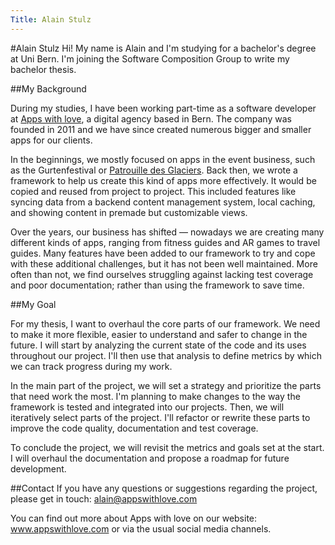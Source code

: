 ```yaml
---
Title: Alain Stulz
---
```

#Alain Stulz
Hi! My name is Alain and I'm studying for a bachelor's degree at Uni Bern. I'm joining the Software Composition Group to write my bachelor thesis. 

##My Background

During my studies, I have been working part-time as a software developer at [Apps with love](https://appswithlove.com), a digital agency based in Bern. The company was founded in 2011 and we have since created numerous bigger and smaller apps for our clients.

In the beginnings, we mostly focused on apps in the event business, such as the Gurtenfestival or [Patrouille des Glaciers](https://apps.apple.com/app/patrouille-des-glaciers-pdg/id509160155). Back then, we wrote a framework to help us create this kind of apps more effectively. It would be copied and reused from project to project. This included features like syncing data from a backend content management system, local caching, and showing content in premade but customizable views.

Over the years, our business has shifted &mdash; nowadays we are creating many different kinds of apps, ranging from fitness guides and AR games to travel guides. Many features have been added to our framework to try and cope with these additional challenges, but it has not been well maintained. More often than not, we find ourselves struggling against lacking test coverage and poor documentation; rather than using the framework to save time. 

##My Goal

For my thesis, I want to overhaul the core parts of our framework. We need to make it more flexible, easier to understand and safer to change in the future. I will start by analyzing the current state of the code and its uses throughout our project. I'll then use that analysis to define metrics by which we can track progress during my work. 

In the main part of the project, we will set a strategy and prioritize the parts that need work the most. I'm planning to make changes to the way the framework is tested and integrated into our projects. Then, we will iteratively select parts of the project. I'll refactor or rewrite these parts to improve the code quality, documentation and test coverage. 

To conclude the project, we will revisit the metrics and goals set at the start. I will overhaul the documentation and propose a roadmap for future development. 

##Contact
If you have any questions or suggestions regarding the project, please get in touch: alain@appswithlove.com

You can find out more about Apps with love on our website: www.appswithlove.com or via the usual social media channels.
